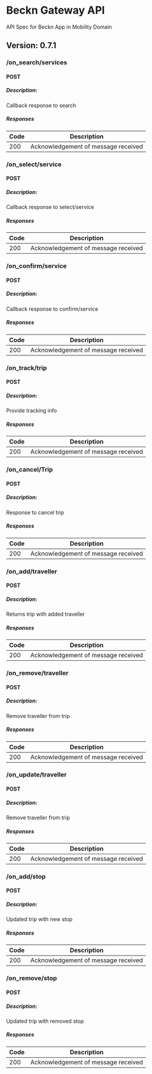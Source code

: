 # Beckn Gateway API
API Spec for Beckn App in Mobility Domain

## Version: 0.7.1

### /on_search/services

#### POST
##### Description:

Callback response to search

##### Responses

| Code | Description |
| ---- | ----------- |
| 200 | Acknowledgement of message received |

### /on_select/service

#### POST
##### Description:

Callback response to select/service

##### Responses

| Code | Description |
| ---- | ----------- |
| 200 | Acknowledgement of message received |

### /on_confirm/service

#### POST
##### Description:

Callback response to confirm/service

##### Responses

| Code | Description |
| ---- | ----------- |
| 200 | Acknowledgement of message received |

### /on_track/trip

#### POST
##### Description:

Provide tracking info

##### Responses

| Code | Description |
| ---- | ----------- |
| 200 | Acknowledgement of message received |

### /on_cancel/Trip

#### POST
##### Description:

Response to cancel trip

##### Responses

| Code | Description |
| ---- | ----------- |
| 200 | Acknowledgement of message received |

### /on_add/traveller

#### POST
##### Description:

Returns trip with added traveller

##### Responses

| Code | Description |
| ---- | ----------- |
| 200 | Acknowledgement of message received |

### /on_remove/traveller

#### POST
##### Description:

Remove traveller from trip

##### Responses

| Code | Description |
| ---- | ----------- |
| 200 | Acknowledgement of message received |

### /on_update/traveller

#### POST
##### Description:

Remove traveller from trip

##### Responses

| Code | Description |
| ---- | ----------- |
| 200 | Acknowledgement of message received |

### /on_add/stop

#### POST
##### Description:

Updated trip with new stop

##### Responses

| Code | Description |
| ---- | ----------- |
| 200 | Acknowledgement of message received |

### /on_remove/stop

#### POST
##### Description:

Updated trip with removed stop

##### Responses

| Code | Description |
| ---- | ----------- |
| 200 | Acknowledgement of message received |